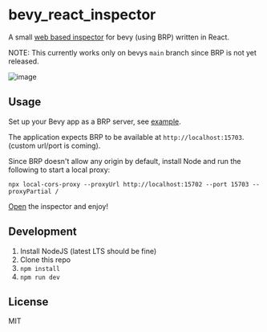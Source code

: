 # bevy_react_inspector
A small [web based inspector](https://villor.github.io/bevy_react_inspector/) for bevy (using BRP) written in React.

NOTE: This currently works only on bevys `main` branch since BRP is not yet released.

![image](https://github.com/user-attachments/assets/b0d8772b-3fbc-4b46-ad7e-c1f2640792df)

## Usage
Set up your Bevy app as a BRP server, see [example](https://github.com/bevyengine/bevy/blob/main/examples/remote/server.rs).

The application expects BRP to be available at `http://localhost:15703`. (custom url/port is coming).

Since BRP doesn't allow any origin by default, install Node and run the following to start a local proxy:
```
npx local-cors-proxy --proxyUrl http://localhost:15702 --port 15703 --proxyPartial /
```

[Open](https://villor.github.io/bevy_react_inspector/) the inspector and enjoy!

## Development
1. Install NodeJS (latest LTS should be fine)
2. Clone this repo
3. `npm install`
4. `npm run dev`

## License
MIT
